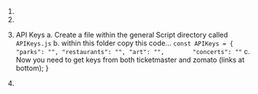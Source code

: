 1. 

2. 

3. API Keys
    a. Create a file within the general Script directory called `APIKeys.js`
    b. within this folder copy this code...
    `
    const APIKeys = {
    "parks": "",
    "restaurants": "",
    "art": "",       
    "concerts": ""
    `
    c. Now you need to get keys from both ticketmaster and zomato (links at bottom);
}

4. 







<!-- Stretchiest Goals
Add an affordance to finalize an itinerary, and start a new one.
Add ability to view one or all of the itineraries
Instead of displaying all the search fields, search results, and itinerary list at the same time, add a nav bar or other feature(s) for hiding/showing what the user wants to view -->
